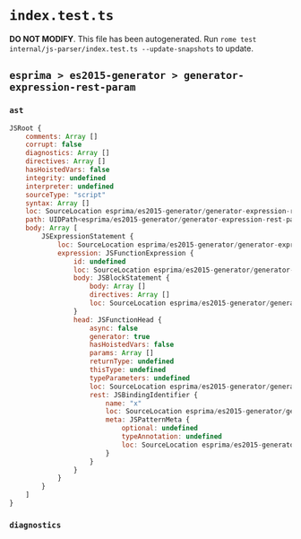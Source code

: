 # `index.test.ts`

**DO NOT MODIFY**. This file has been autogenerated. Run `rome test internal/js-parser/index.test.ts --update-snapshots` to update.

## `esprima > es2015-generator > generator-expression-rest-param`

### `ast`

```javascript
JSRoot {
	comments: Array []
	corrupt: false
	diagnostics: Array []
	directives: Array []
	hasHoistedVars: false
	integrity: undefined
	interpreter: undefined
	sourceType: "script"
	syntax: Array []
	loc: SourceLocation esprima/es2015-generator/generator-expression-rest-param/input.js 1:0-2:0
	path: UIDPath<esprima/es2015-generator/generator-expression-rest-param/input.js>
	body: Array [
		JSExpressionStatement {
			loc: SourceLocation esprima/es2015-generator/generator-expression-rest-param/input.js 1:0-1:20
			expression: JSFunctionExpression {
				id: undefined
				loc: SourceLocation esprima/es2015-generator/generator-expression-rest-param/input.js 1:1-1:19
				body: JSBlockStatement {
					body: Array []
					directives: Array []
					loc: SourceLocation esprima/es2015-generator/generator-expression-rest-param/input.js 1:17-1:19
				}
				head: JSFunctionHead {
					async: false
					generator: true
					hasHoistedVars: false
					params: Array []
					returnType: undefined
					thisType: undefined
					typeParameters: undefined
					loc: SourceLocation esprima/es2015-generator/generator-expression-rest-param/input.js 1:10-1:16
					rest: JSBindingIdentifier {
						name: "x"
						loc: SourceLocation esprima/es2015-generator/generator-expression-rest-param/input.js 1:14-1:15 (x)
						meta: JSPatternMeta {
							optional: undefined
							typeAnnotation: undefined
							loc: SourceLocation esprima/es2015-generator/generator-expression-rest-param/input.js 1:14-1:15
						}
					}
				}
			}
		}
	]
}
```

### `diagnostics`

```

```
